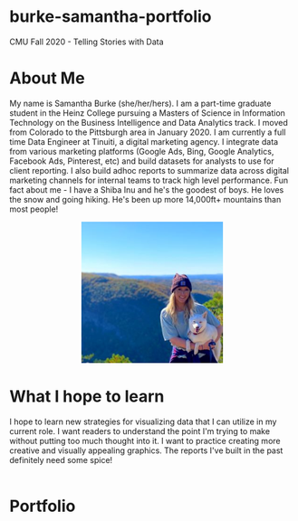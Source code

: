 # burke-samantha-portfolio
CMU Fall 2020 - Telling Stories with Data 
<br>
# About Me
My name is Samantha Burke (she/her/hers). I am a part-time graduate student in the Heinz College pursuing a Masters of Science in Information Technology on the Business Intelligence and Data Analytics track. I moved from Colorado to the Pittsburgh area in January 2020. I am currently a full time Data Engineer at Tinuiti, a digital marketing agency. I integrate data from various marketing platforms (Google Ads, Bing, Google Analytics, Facebook Ads, Pinterest, etc) and build datasets for analysts to use for client reporting. I also build adhoc reports to summarize data across digital marketing channels for internal teams to track high level performance. Fun fact about me - I have a Shiba Inu and he's the goodest of boys. He loves the snow and going hiking. He's been up more 14,000ft+ mountains than most people!
<br>
<center>
<img src = "https://github.com/stburke-cmu/burke-samantha-portfolio/blob/main/about_me.JPG" alt="Shiba!" width = "250"/>
</center>

# What I hope to learn
I hope to learn new strategies for visualizing data that I can utilize in my current role. I want readers to understand the point I'm trying to make without putting too much thought into it. I want to practice creating more creative and visually appealing graphics. The reports I've built in the past definitely need some spice!  
<br>

# Portfolio
